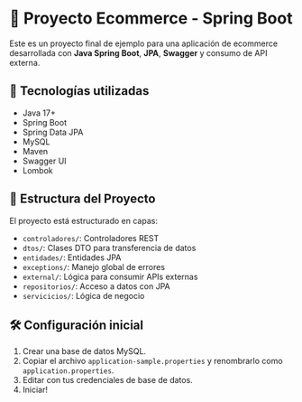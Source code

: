 # 🛒 Proyecto Ecommerce - Spring Boot

Este es un proyecto final de ejemplo para una aplicación de ecommerce desarrollada con **Java Spring Boot**, **JPA**, **Swagger** y consumo de API externa.

## 🚀 Tecnologías utilizadas

- Java 17+
- Spring Boot
- Spring Data JPA
- MySQL
- Maven
- Swagger UI
- Lombok

## 📁 Estructura del Proyecto

El proyecto está estructurado en capas:

- `controladores/`: Controladores REST
- `dtos/`: Clases DTO para transferencia de datos
- `entidades/`: Entidades JPA
- `exceptions/`: Manejo global de errores
- `external/`: Lógica para consumir APIs externas
- `repositorios/`: Acceso a datos con JPA
- `servicicios/`: Lógica de negocio

## 🛠️ Configuración inicial

1. Crear una base de datos MySQL.
2. Copiar el archivo `application-sample.properties` y renombrarlo como `application.properties`.
3. Editar con tus credenciales de base de datos.
4. Iniciar!
